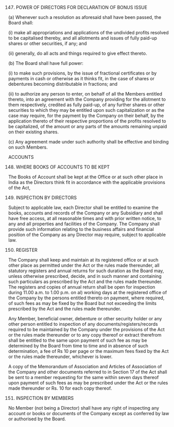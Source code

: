 147. POWER OF DIRECTORS FOR DECLARATION OF BONUS ISSUE

(a) Whenever such a resolution as aforesaid shall have been passed, the Board shall:

(i) make all appropriations and applications of the undivided profits resolved to be capitalised thereby, and all allotments and issues of fully paid-up shares or other securities, if any; and

(ii) generally, do all acts and things required to give effect thereto.

(b) The Board shall have full power:

(i) to make such provisions, by the issue of fractional certificates or by payments in cash or otherwise as it thinks fit, in the case of shares or debentures becoming distributable in fractions; and

(ii) to authorize any person to enter, on behalf of all the Members entitled thereto, into an agreement with the Company providing for the allotment to them respectively, credited as fully paid-up, of any further shares or other securities to which they may be entitled upon such capitalization or as the case may require, for the payment by the Company on their behalf, by the application thereto of their respective proportions of the profits resolved to be capitalized, of the amount or any parts of the amounts remaining unpaid on their existing shares.

(c) Any agreement made under such authority shall be effective and binding on such Members.

ACCOUNTS

148. WHERE BOOKS OF ACCOUNTS TO BE KEPT

The Books of Account shall be kept at the Office or at such other place in India as the Directors think fit in accordance with the applicable provisions of the Act,

149. INSPECTION BY DIRECTORS

Subject to applicable law, each Director shall be entitled to examine the books, accounts and records of the Company or any Subsidiary and shall have free access, at all reasonable times and with prior written notice, to any and all properties and facilities of the Company. The Company shall provide such information relating to the business affairs and financial position of the Company as any Director may require, subject to applicable law.

150. REGISTER

The Company shall keep and maintain at its registered office or at such other place as permitted under the Act or the rules made thereunder, all statutory registers and annual returns for such duration as the Board may, unless otherwise prescribed, decide, and in such manner and containing such particulars as prescribed by the Act and the rules made thereunder. The registers and copies of annual return shall be open for inspection during 11.00 a.m. to 1.00 p.m. on al) working days at the registered office of the Company by the persons entitled thereto on payment, where required, of such fees as may be fixed by the Board but not exceeding the limits prescribed by the Act and the rules made thereunder.

Any Member, beneficial owner, debenture or other security holder or any other person entitled to inspection of any documents/registers/records required to be maintained by the Company under the provisions of the Act or the rules made thereunder or to any copy thereof or extract therefrom shall be entitled to the same upon payment of such fee as may be determined by the Board from time to time and in absence of such determination, a fee of Rs 10 per page or the maximum fees fixed by the Act or the rules made thereunder, whichever is lower.

A copy of the Memorandum of Association and Articles of Association of the Company and other documents referred to in Section 17 of the Act shall be sent to a member requesting for the same within seven days thereof upon payment of such fees as may be prescribed under the Act or the rules made thereunder or Rs. 10 for each copy thereof.

151. INSPECTION BY MEMBERS

No Member (not being a Director) shall have any right of inspecting any account or books or documents of the Company except as conferred by law or authorised by the Board.